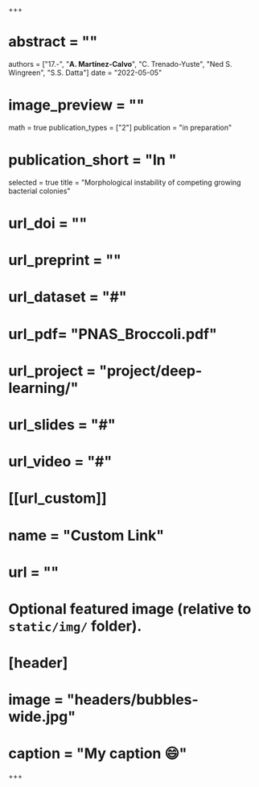 +++

# abstract = ""
authors = ["17.-", "**A. Martínez-Calvo**", "C. Trenado-Yuste", "Ned S. Wingreen",  "S.S. Datta"]
date = "2022-05-05"
# image_preview = ""
math = true
publication_types = ["2"]
publication = "in preparation"
# publication_short = "In "
selected = true
title = "Morphological instability of competing growing bacterial colonies"
# url_doi = ""
# url_preprint = ""
# url_dataset = "#"
# url_pdf= "PNAS_Broccoli.pdf"
# url_project = "project/deep-learning/"
# url_slides = "#"
# url_video = "#"

# [[url_custom]]
 # name = "Custom Link"
 # url = ""

# Optional featured image (relative to `static/img/` folder).
# [header]
# image = "headers/bubbles-wide.jpg"
# caption = "My caption :smile:"

+++
